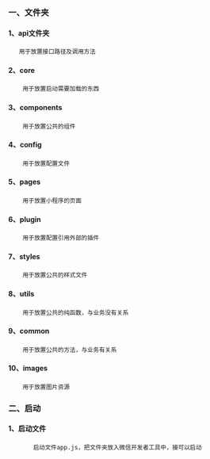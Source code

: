 ### 一、文件夹
   #### 1、api文件夹
       用于放置接口路径及调用方法
   #### 2、core
        用于放置启动需要加载的东西
   #### 3、components
        用于放置公共的组件
   #### 4、config
        用于放置配置文件
   #### 5、pages
        用于放置小程序的页面
   #### 6、plugin
        用于放置配置引用外部的插件
   #### 7、styles
        用于放置公共的样式文件
   #### 8、utils
        用于放置公共的纯函数，与业务没有关系
   #### 9、common
        用于放置公共的方法，与业务有关系
   #### 10、images
        用于放置图片资源
        
### 二、启动
   #### 1、启动文件
           启动文件app.js，把文件夹放入微信开发者工具中，接可以启动